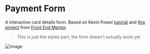 # Payment Form
A interactive card details form. Based on Kevin Powel [tutorial](https://www.youtube.com/watch?v=H04P5YXVssE) and [this project](https://www.frontendmentor.io/challenges/interactive-card-details-form-XpS8cKZDWw) from [Front End Mentor](https://www.frontendmentor.io).

> This is just the styles part, the form doesn't actually work yet

![image](https://user-images.githubusercontent.com/62891523/227814068-cc15f3e5-5612-47cc-aab9-2dc5f0b2eeda.png)
